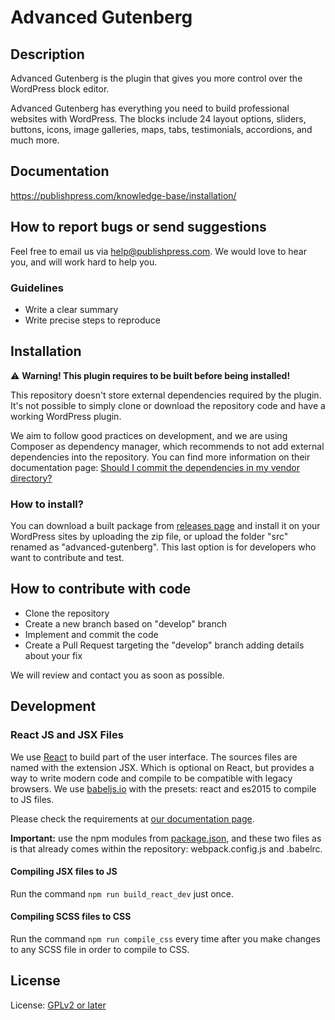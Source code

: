 # Advanced Gutenberg

## Description

Advanced Gutenberg is the plugin that gives you more control over the WordPress block editor.

Advanced Gutenberg has everything you need to build professional websites with WordPress. The blocks include 24 layout options, sliders, buttons, icons, image galleries, maps, tabs, testimonials, accordions, and much more.

## Documentation

https://publishpress.com/knowledge-base/installation/

## How to report bugs or send suggestions

Feel free to email us via [help@publishpress.com](mailto:help@publishpress.com). We would love to hear you, and will work hard to help you.

### Guidelines

* Write a clear summary
* Write precise steps to reproduce

## Installation

:warning: **Warning! This plugin requires to be built before being installed!**

This repository doesn't store external dependencies required by the plugin. It's not possible to simply clone or download the repository code and have a working WordPress plugin.

We aim to follow good practices on development, and we are using Composer as dependency manager, which recommends to not add external dependencies into the repository. You can find more information on their documentation page: [Should I commit the dependencies in my vendor directory?](https://getcomposer.org/doc/faqs/should-i-commit-the-dependencies-in-my-vendor-directory.md)

### How to install?

You can download a built package from [releases page](https://github.com/publishpress/Advanced-Gutenberg/releases) and install it on your WordPress sites by uploading the zip file, or upload the folder "src" renamed as "advanced-gutenberg". This last option is for developers who want to contribute and test.

## How to contribute with code

* Clone the repository
* Create a new branch based on "develop" branch
* Implement and commit the code
* Create a Pull Request targeting the "develop" branch adding details about your fix

We will review and contact you as soon as possible.

## Development

### React JS and JSX Files

We use [React](https://facebook.github.io/react/) to build part of the user interface.
The sources files are named with the extension JSX. Which is optional on React, but provides a way to write modern code and compile to be compatible with legacy browsers. We use [babeljs.io](babeljs.io) with the presets: react and es2015 to compile to JS files.

Please check the requirements at [our documentation page](https://publishpress.github.io/docs/development/react-jsx). 

**Important:** use the npm modules from [package.json](https://github.com/publishpress/Advanced-Gutenberg/blob/master/package.json), and these two files as is that already comes within the repository: webpack.config.js and .babelrc. 

#### Compiling JSX files to JS

Run the command `npm run build_react_dev` just once.

#### Compiling SCSS files to CSS

Run the command `npm run compile_css` every time after you make changes to any SCSS file in order to compile to CSS.

## License

License: [GPLv2 or later](http://www.gnu.org/licenses/gpl-2.0.html)